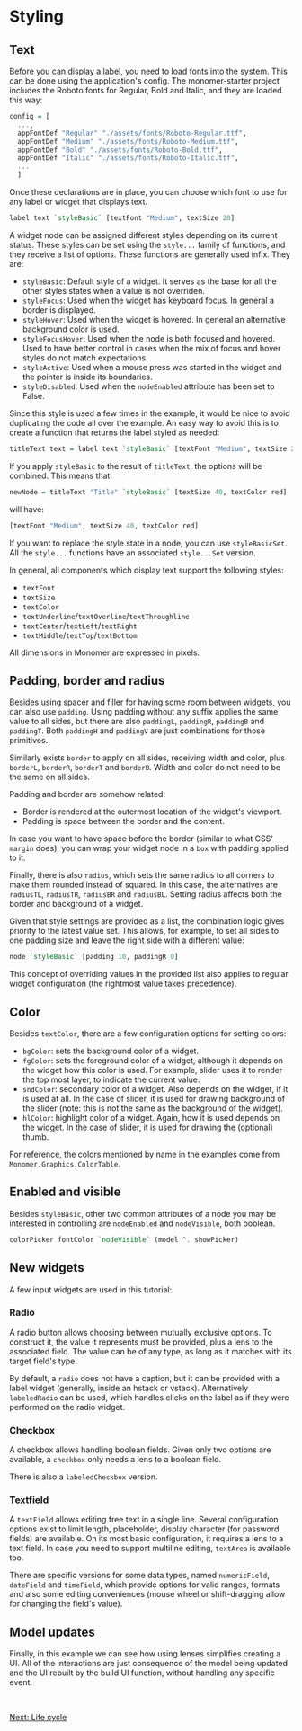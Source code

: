# Styling

## Text

Before you can display a label, you need to load fonts into the system. This can
be done using the application's config. The monomer-starter project includes the
Roboto fonts for Regular, Bold and Italic, and they are loaded this way:

```haskell
config = [
  ...,
  appFontDef "Regular" "./assets/fonts/Roboto-Regular.ttf",
  appFontDef "Medium" "./assets/fonts/Roboto-Medium.ttf",
  appFontDef "Bold" "./assets/fonts/Roboto-Bold.ttf",
  appFontDef "Italic" "./assets/fonts/Roboto-Italic.ttf",
  ...
  ]
```

Once these declarations are in place, you can choose which font to use for any
label or widget that displays text.

```haskell
label text `styleBasic` [textFont "Medium", textSize 20]
```

A widget node can be assigned different styles depending on its current status.
These styles can be set using the `style...` family of functions, and they
receive a list of options. These functions are generally used infix. They are:

- `styleBasic`: Default style of a widget. It serves as the base for all the
  other styles states when a value is not overriden.
- `styleFocus`: Used when the widget has keyboard focus. In general a border is
  displayed.
- `styleHover`: Used when the widget is hovered. In general an alternative
  background color is used.
- `styleFocusHover`: Used when the node is both focused and hovered. Used to
  have better control in cases when the mix of focus and hover styles do not
  match expectations.
- `styleActive`: Used when a mouse press was started in the widget and the
  pointer is inside its boundaries.
- `styleDisabled`: Used when the `nodeEnabled` attribute has been set to False.

Since this style is used a few times in the example, it would be nice to avoid
duplicating the code all over the example. An easy way to avoid this is to
create a function that returns the label styled as needed:

```haskell
titleText text = label text `styleBasic` [textFont "Medium", textSize 20]
```

If you apply `styleBasic` to the result of `titleText`, the options will be
combined. This means that:

```haskell
newNode = titleText "Title" `styleBasic` [textSize 40, textColor red]
```

will have:

```haskell
[textFont "Medium", textSize 40, textColor red]
```

If you want to replace the style state in a node, you can use `styleBasicSet`.
All the `style...` functions have an associated `style...Set` version.

In general, all components which display text support the following styles:

- `textFont`
- `textSize`
- `textColor`
- `textUnderline`/`textOverline`/`textThroughline`
- `textCenter`/`textLeft`/`textRight`
- `textMiddle`/`textTop`/`textBottom`

All dimensions in Monomer are expressed in pixels.

## Padding, border and radius

Besides using spacer and filler for having some room between widgets, you can
also use `padding`. Using padding without any suffix applies the same value to
all sides, but there are also `paddingL`, `paddingR`, `paddingB` and `paddingT`.
Both `paddingH` and `paddingV` are just combinations for those primitives.

Similarly exists `border` to apply on all sides, receiving width and color, plus
`borderL`, `borderR`, `borderT` and `borderB`. Width and color do not need to be
the same on all sides.

Padding and border are somehow related:

- Border is rendered at the outermost location of the widget's viewport.
- Padding is space between the border and the content.

In case you want to have space before the border (similar to what CSS' `margin`
does), you can wrap your widget node in a `box` with padding applied to it.

Finally, there is also `radius`, which sets the same radius to all corners to
make them rounded instead of squared. In this case, the alternatives are
`radiusTL`, `radiusTR`, `radiusBR` and `radiusBL`. Setting radius affects both
the border and background of a widget.

Given that style settings are provided as a list, the combination logic gives
priority to the latest value set. This allows, for example, to set all sides to
one padding size and leave the right side with a different value:

```haskell
node `styleBasic` [padding 10, paddingR 0]
```

This concept of overriding values in the provided list also applies to regular
widget configuration (the rightmost value takes precedence).

## Color

Besides `textColor`, there are a few configuration options for setting colors:

- `bgColor`: sets the background color of a widget.
- `fgColor`: sets the foreground color of a widget, although it depends on the
widget how this color is used. For example, slider uses it to render the top
most layer, to indicate the current value.
- `sndColor`: secondary color of a widget. Also depends on the widget, if it 
is used at all. In the case of slider, it is used for drawing background of the
slider (note: this is not the same as the background of the widget).
- `hlColor`: highlight color of a widget. Again, how it is used depends on the
widget. In the case of slider, it is used for drawing the (optional) thumb.

For reference, the colors mentioned by name in the examples come from
`Monomer.Graphics.ColorTable`.

## Enabled and visible

Besides `styleBasic`, other two common attributes of a node you may be interested in
controlling are `nodeEnabled` and `nodeVisible`, both boolean.

```haskell
colorPicker fontColor `nodeVisible` (model ^. showPicker)
```

## New widgets

A few input widgets are used in this tutorial:

### Radio

A radio button allows choosing between mutually exclusive options. To construct
it, the value it represents must be provided, plus a lens to the associated
field. The value can be of any type, as long as it matches with its target
field's type.

By default, a `radio` does not have a caption, but it can be provided with a
label widget (generally, inside an hstack or vstack). Alternatively
`labeledRadio` can be used, which handles clicks on the label as if they were
performed on the radio widget.

### Checkbox

A checkbox allows handling boolean fields. Given only two options are available,
a `checkbox` only needs a lens to a boolean field.

There is also a `labeledCheckbox` version.

### Textfield

A `textField` allows editing free text in a single line. Several configuration
options exist to limit length, placeholder, display character (for password
fields) are available. On its most basic configuration, it requires a lens to
a text field. In case you need to support multiline editing, `textArea` is
available too.

There are specific versions for some data types, named `numericField`,
`dateField` and `timeField`, which provide options for valid ranges, formats and
also some editing conveniences (mouse wheel or shift-dragging allow for changing
the field's value).

## Model updates

Finally, in this example we can see how using lenses simplifies creating a UI.
All of the interactions are just consequence of the model being updated and the
UI rebuilt by the build UI function, without handling any specific event.

<br/>

[Next: Life cycle](03-life-cycle.md)
